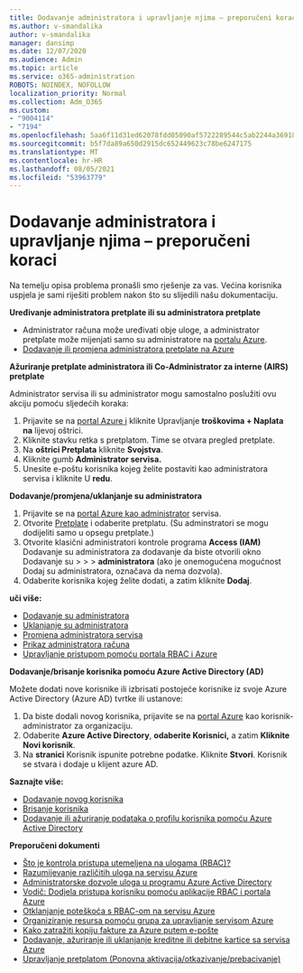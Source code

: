 ```yaml
---
title: Dodavanje administratora i upravljanje njima – preporučeni koraci
ms.author: v-smandalika
author: v-smandalika
manager: dansimp
ms.date: 12/07/2020
ms.audience: Admin
ms.topic: article
ms.service: o365-administration
ROBOTS: NOINDEX, NOFOLLOW
localization_priority: Normal
ms.collection: Adm_O365
ms.custom:
- "9004114"
- "7194"
ms.openlocfilehash: 5aa6f11d31ed62078fdd05090af5722289544c5ab2244a369182f4e0f9214183
ms.sourcegitcommit: b5f7da89a650d2915dc652449623c78be6247175
ms.translationtype: MT
ms.contentlocale: hr-HR
ms.lasthandoff: 08/05/2021
ms.locfileid: "53963779"
---
```

# <a name="how-to-add-and-manage-administrators---recommended-steps"></a>Dodavanje administratora i upravljanje njima – preporučeni koraci

Na temelju opisa problema pronašli smo rješenje za vas. Većina korisnika uspjela je sami riješiti problem nakon što su slijedili našu dokumentaciju.

**Uređivanje administratora pretplate ili su administratora pretplate**

- Administrator računa može uređivati obje uloge, a administrator pretplate može mijenjati samo su administratore na [portalu Azure](https://ms.portal.azure.com/#home).
- [Dodavanje ili promjena administratora pretplate na Azure](https://docs.microsoft.com/azure/cost-management-billing/manage/add-change-subscription-administrator)

**Ažuriranje pretplate administratora ili Co-Administrator za interne (AIRS) pretplate**

Administrator servisa ili su administrator mogu samostalno poslužiti ovu akciju pomoću sljedećih koraka:

1. Prijavite se na [portal Azure i](https://ms.portal.azure.com/#home) kliknite Upravljanje **troškovima + Naplata na** lijevoj oštrici.
2. Kliknite stavku retka s pretplatom. Time se otvara pregled pretplate.
3. Na **oštrici Pretplata** kliknite **Svojstva**. 
4. Kliknite gumb **Administrator servisa.**
5. Unesite e-poštu korisnika kojeg želite postaviti kao administratora servisa i kliknite U **redu**.

**Dodavanje/promjena/uklanjanje su administratora**

1. Prijavite se na [portal Azure kao administrator](https://ms.portal.azure.com/#home) servisa.
2. Otvorite [Pretplate](https://ms.portal.azure.com/#blade/Microsoft_Azure_Billing/SubscriptionsBlade) i odaberite pretplatu. (Su adminstratori se mogu dodijeliti samo u opsegu pretplate.)
3. Otvorite klasični administratori kontrole programa **Access (IAM)** Dodavanje su administratora za dodavanje da biste otvorili okno Dodavanje su  >    >    >   **administratora** (ako je onemogućena mogućnost Dodaj su administratora, označava da nema dozvola).
4. Odaberite korisnika kojeg želite dodati, a zatim kliknite **Dodaj**.

**uči više:**
- [Dodavanje su administratora](https://docs.microsoft.com/azure/role-based-access-control/classic-administrators)
- [Uklanjanje su administratora](https://docs.microsoft.com/azure/role-based-access-control/classic-administrators)
- [Promjena administratora servisa](https://docs.microsoft.com/azure/role-based-access-control/classic-administrators)
- [Prikaz administratora računa](https://docs.microsoft.com/azure/role-based-access-control/classic-administrators)
- [Upravljanje pristupom pomoću portala RBAC i Azure](https://docs.microsoft.com/azure/role-based-access-control/role-assignments-portal)

**Dodavanje/brisanje korisnika pomoću Azure Active Directory (AD)**

Možete dodati nove korisnike ili izbrisati postojeće korisnike iz svoje Azure Active Directory (Azure AD) tvrtke ili ustanove:

1. Da biste dodali novog korisnika, prijavite se na [portal Azure](https://ms.portal.azure.com/#home) kao korisnik-administrator za organizaciju.
2. Odaberite **Azure Active Directory**, **odaberite Korisnici,** a zatim **Kliknite Novi korisnik**.
3. Na **stranici** Korisnik ispunite potrebne podatke. Kliknite **Stvori**. Korisnik se stvara i dodaje u klijent azure AD.

**Saznajte više:**

- [Dodavanje novog korisnika](https://docs.microsoft.com/azure/active-directory/fundamentals/add-users-azure-active-directory)
- [Brisanje korisnika](https://docs.microsoft.com/azure/active-directory/fundamentals/add-users-azure-active-directory)
- [Dodavanje ili ažuriranje podataka o profilu korisnika pomoću Azure Active Directory](https://docs.microsoft.com/azure/active-directory/fundamentals/active-directory-users-profile-azure-portal)

**Preporučeni dokumenti**

- [Što je kontrola pristupa utemeljena na ulogama (RBAC)?](https://docs.microsoft.com/azure/role-based-access-control/overview)
- [Razumijevanje različitih uloga na servisu Azure](https://docs.microsoft.com/azure/role-based-access-control/rbac-and-directory-admin-roles)
- [Administratorske dozvole uloga u programu Azure Active Directory](https://docs.microsoft.com/azure/active-directory/roles/permissions-reference)
- [Vodič: Dodjela pristupa korisniku pomoću aplikacije RBAC i portala Azure](https://docs.microsoft.com/azure/role-based-access-control/quickstart-assign-role-user-portal)
- [Otklanjanje poteškoća s RBAC-om na servisu Azure](https://docs.microsoft.com/azure/role-based-access-control/troubleshooting)
- [Organiziranje resursa pomoću grupa za upravljanje servisom Azure](https://docs.microsoft.com/azure/governance/management-groups/overview)
- [Kako zatražiti kopiju fakture za Azure putem e-pošte](https://azure.microsoft.com/en-us/blog/azure-email-invoices/)
- [Dodavanje, ažuriranje ili uklanjanje kreditne ili debitne kartice sa servisa Azure](https://docs.microsoft.com/azure/cost-management-billing/manage/change-credit-card)
- [Upravljanje pretplatom (Ponovna aktivacija/otkazivanje/prebacivanje)](https://docs.microsoft.com/azure/cost-management-billing/manage/subscription-disabled)



